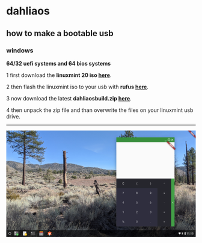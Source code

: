 # dahliaos

## how to make a bootable usb

### windows

**64/32 uefi systems and 64 bios systems**

1 first download the **linuxmint 20 iso [here](https://linuxmint.com/edition.php?id=281)**.

2 then flash the linuxmint iso to your usb with **rufus [here](https://rufus.ie/)**.

3 now download the latest **dahliaosbuild.zip [here](https://github.com/HexaOneOfficial/dahilaos/releases/)**. 

4 then unpack the zip file and than overwrite the files on your linuxmint usb drive. 

***
![img](https://github.com/dahlia-os/Icons/blob/master/UI-Screenshots/Pangolin-2020-23_04.png)
